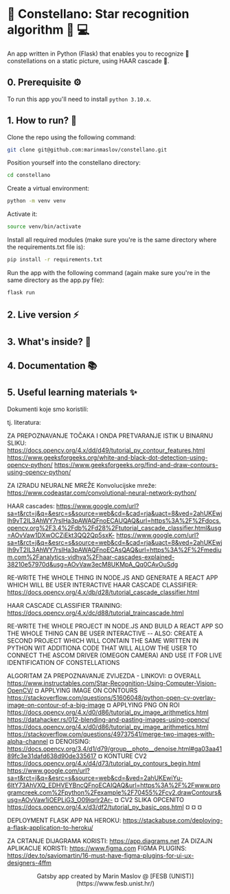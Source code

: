 # 🌟 Constellano: Star recognition algorithm 🌌 💻

An app written in Python (Flask) that enables you to recognize 👀 constellations on a static picture, using HAAR cascade 🤖.

## 0. Prerequisite ⚙️
To run this app you'll need to install `python 3.10.x`.

## 1. How to run? 🚀
Clone the repo using the following command:
```bash
git clone git@github.com:marinmaslov/constellano.git
```
Position yourself into the constellano directory:
```bash
cd constellano
```
Create a virtual environment:
```bash
python -m venv venv
```
Activate it:
```bash
source venv/bin/activate
```
Install all required modules (make sure you're is the same directory where the requirements.txt file is):
```bash
pip install -r requirements.txt
```
Run the app with the following command (again make sure you're in the same directory as the app.py file):
```bash
flask run
```

## 2. Live version ⚡

## 3. What's inside? 🧐

## 4. Documentation 📚

## 5. Useful learning materials ✨





Dokumenti koje smo koristili:

tj. literatura:

ZA PREPOZNAVANJE TOČAKA I ONDA PRETVARANJE ISTIK U BINARNU SLIKU:
https://docs.opencv.org/4.x/dd/d49/tutorial_py_contour_features.html
https://www.geeksforgeeks.org/white-and-black-dot-detection-using-opencv-python/
https://www.geeksforgeeks.org/find-and-draw-contours-using-opencv-python/

ZA IZRADU NEURALNE MREŽE
Konvolucijske mreže:
https://www.codeastar.com/convolutional-neural-network-python/



HAAR cascades:
https://www.google.com/url?sa=t&rct=j&q=&esrc=s&source=web&cd=&cad=rja&uact=8&ved=2ahUKEwjIh9vT2IL3AhWY7rsIHa3pAWAQFnoECAUQAQ&url=https%3A%2F%2Fdocs.opencv.org%2F3.4%2Fdb%2Fd28%2Ftutorial_cascade_classifier.html&usg=AOvVaw1DXwOCZiEkt3QQ2Qp5sxK-
https://www.google.com/url?sa=t&rct=j&q=&esrc=s&source=web&cd=&cad=rja&uact=8&ved=2ahUKEwjIh9vT2IL3AhWY7rsIHa3pAWAQFnoECAsQAQ&url=https%3A%2F%2Fmedium.com%2Fanalytics-vidhya%2Fhaar-cascades-explained-38210e57970d&usg=AOvVaw3ecM8UKMpA_Qq0CAvOuSdg



RE-WRITE THE WHOLE THING IN NODE.JS AND GENERATE A REACT APP WHICH WILL BE USER INTERACTIVE
HAAR CASCADE CLASSIFIER:
https://docs.opencv.org/4.x/db/d28/tutorial_cascade_classifier.html

HAAR CASCADE CLASSIFIER TRAINING:
https://docs.opencv.org/4.x/dc/d88/tutorial_traincascade.html

RE-WRITE THE WHOLE PROJECT IN NODE.JS AND BUILD A REACT APP SO THE WHOLE THING CAN BE USER INTERACTIVE
-- ALSO: CREATE A SECOND PROJECT WHICH WILL CONTAIN THE SAME WRITTEN IN PYTHON WIT ADDITIONA CODE THAT WILL ALLOW THE USER TO CONNECT THE ASCOM DRIVER (OMEGON CAMERA) AND USE IT FOR LIVE IDENTIFICATION OF CONSTELLATIONS





ALGORITAM ZA PREPOZNAVANJE ZVIJEZDA - LINKOVI:
¤ OVERALL https://www.instructables.com/Star-Recognition-Using-Computer-Vision-OpenCV/
¤ APPLYING IMAGE ON CONTOURS https://stackoverflow.com/questions/51606048/python-open-cv-overlay-image-on-contour-of-a-big-image
¤ APPLYING PNG ON ROI https://docs.opencv.org/4.x/d0/d86/tutorial_py_image_arithmetics.html https://datahacker.rs/012-blending-and-pasting-images-using-opencv/ https://docs.opencv.org/4.x/d0/d86/tutorial_py_image_arithmetics.html https://stackoverflow.com/questions/49737541/merge-two-images-with-alpha-channel
¤ DENOISING: https://docs.opencv.org/3.4/d1/d79/group__photo__denoise.html#ga03aa4189fc3e31dafd638d90de335617
¤ KONTURE CV2 https://docs.opencv.org/4.x/d4/d73/tutorial_py_contours_begin.html https://www.google.com/url?sa=t&rct=j&q=&esrc=s&source=web&cd=&ved=2ahUKEwiYu-6ItY73AhVXQ_EDHVEYBncQFnoECAIQAQ&url=https%3A%2F%2Fwww.programcreek.com%2Fpython%2Fexample%2F70455%2Fcv2.drawContours&usg=AOvVaw1iOEPLiG3_O09iqrlr2Ar-
¤ CV2 SLIKA OPCENITO https://docs.opencv.org/4.x/d3/df2/tutorial_py_basic_ops.html
¤
¤
¤




DEPLOYMENT FLASK APP NA HEROKU: https://stackabuse.com/deploying-a-flask-application-to-heroku/



ZA CRTANJE DIJAGRAMA KORISTI: https://app.diagrams.net
ZA DIZAJN APLIKACIJE KORISTI: https://www.figma.com
FIGMA PLUGINS: https://dev.to/saviomartin/16-must-have-figma-plugins-for-ui-ux-designers-4ffm

<p align="center">
Gatsby app created by Marin Maslov @ [FESB (UNIST)](https://www.fesb.unist.hr/)
</p>
